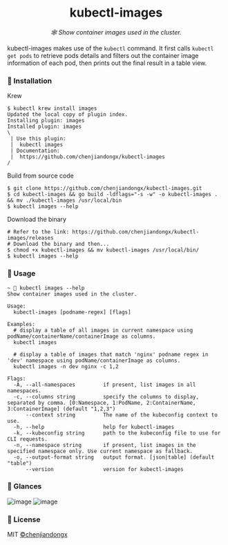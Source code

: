 <h1 align="center">kubectl-images</h1>
<p align="center">
  <em>🕸 Show container images used in the cluster.</em>
</p>

kubectl-images makes use of the `kubectl` command. It first calls `kubectl get pods` to retrieve pods details and filters out the container image information of each pod, then prints out the final result in a table view.

### 🔰 Installation

Krew
```shell
$ kubectl krew install images
Updated the local copy of plugin index.
Installing plugin: images
Installed plugin: images
\
 | Use this plugin:
 | 	kubectl images
 | Documentation:
 | 	https://github.com/chenjiandongx/kubectl-images
/
```

Build from source code
```shell
$ git clone https://github.com/chenjiandongx/kubectl-images.git
$ cd kubectl-images && go build -ldflags="-s -w" -o kubectl-images . && mv ./kubectl-images /usr/local/bin
$ kubectl images --help
```

Download the binary
```shell
# Refer to the link: https://github.com/chenjiandongx/kubectl-images/releases
# Download the binary and then...
$ chmod +x kubectl-images && mv kubectl-images /usr/local/bin/
$ kubectl images --help
```

### 📝 Usage

```shell
~ 🐶 kubectl images --help
Show container images used in the cluster.

Usage:
  kubectl-images [podname-regex] [flags]

Examples:
  # display a table of all images in current namespace using podName/containerName/containerImage as columns.
  kubectl images

  # display a table of images that match 'nginx' podname regex in 'dev' namespace using podName/containerImage as columns.
  kubectl images -n dev nginx -c 1,2

Flags:
  -A, --all-namespaces         if present, list images in all namespaces.
  -c, --columns string         specify the columns to display, separated by comma. [0:Namespace, 1:PodName, 2:ContainerName, 3:ContainerImage] (default "1,2,3")
      --context string         The name of the kubeconfig context to use.
  -h, --help                   help for kubectl-images
  -k, --kubeconfig string      path to the kubeconfig file to use for CLI requests.
  -n, --namespace string       if present, list images in the specified namespace only. Use current namespace as fallback.
  -o, --output-format string   output format. [json|table] (default "table")
      --version                version for kubectl-images
```

### 🔖 Glances

![image](https://user-images.githubusercontent.com/19553554/74729593-a9201e00-527f-11ea-8325-a4c332dde783.png)
![image](https://user-images.githubusercontent.com/19553554/74729607-ade4d200-527f-11ea-938d-892158d7560f.png)

### 📃 License

MIT [©chenjiandongx](https://github.com/chenjiandongx)
